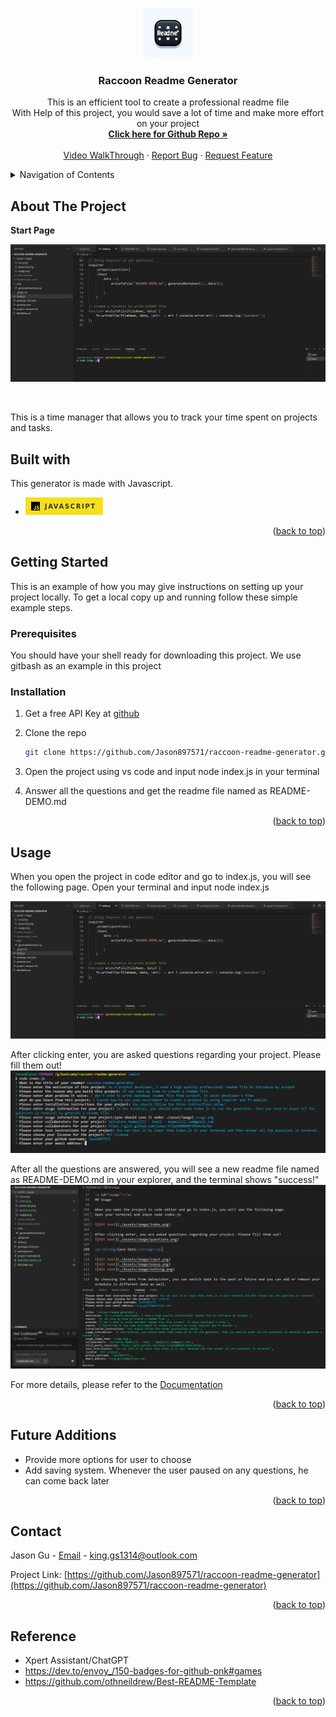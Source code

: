 <a id="readme-top"></a>


<div align="center">
  <a href="https://github.com/Jason897571/raccoon-readme-generator">
    <img src="./assets/image/icon.png" alt="Logo" width="80" height="80">
  </a>

  <h3 align="center">Raccoon Readme Generator</h3>

  <p align="center">
    This is an efficient tool to create a professional readme file <br />With Help of this project, you would save a lot of time and make more effort on your project
    <br />
    <a href="https://github.com/Jason897571/raccoon-readme-generator"><strong>Click here for Github Repo  »</strong></a>
    <br />
    <br />
    <a href="https://drive.google.com/file/d/1aSJL-9GIMs000kB5T1pPjPUjF1kse6AI/view?usp=sharing">Video WalkThrough</a>
    ·
    <a href="https://github.com/Jason897571/raccoon-readme-generator/issues">Report Bug</a>
    ·
    <a href="https://github.com/Jason897571/raccoon-readme-generator/issues">Request Feature</a>
  </p>
</div>

<!-- TABLE OF CONTENTS -->
<details>
  <summary>Navigation of Contents</summary>
  <ol>
    <li>
      <a href="#about-the-project">About The Project</a>
      <ul>
        <li><a href="#built-with">Built With</a></li>
      </ul>
    </li>
    <li>
      <a href="#getting-started">Getting Started</a>
      <ul>
        <li><a href="#prerequisites">Prerequisites</a></li>
        <li><a href="#installation">Installation</a></li>
      </ul>
    </li>
    <li><a href="#usage">Usage</a></li>
    <li><a href="#contact">Contact</a></li>
    <li><a href="#future_additions">Future Additions</a></li>
    <li><a href="#reference">Reference</a></li>
  </ol>
</details>

<a id="#about-the-project"></a>
## About The Project

<p><strong>Start Page</strong></p>

![Alt text](./assets/image/index.png)

<br />

This is a time manager that allows you to track your time spent on projects and tasks.




<a id="#built-with"></a>
## Built with
This generator is made with Javascript.

* ![Alt text](./assets/image/javascript.png)

<p align="right">(<a href="#readme-top">back to top</a>)</p>

<a id="getting_started"></a>
## Getting Started

This is an example of how you may give instructions on setting up your project locally.
To get a local copy up and running follow these simple example steps.

<a id="prerequisities"></a>
### Prerequisites

You should have your shell ready for downloading this project. We use gitbash as an example in this project

<a id="installation"></a>
### Installation
1. Get a free API Key at [github](https://github.com/Jason897571/raccoon-readme-generator#built-with)
2. Clone the repo
   ```sh
   git clone https://github.com/Jason897571/raccoon-readme-generator.git
   ```
3. Open the project using vs code and input node index.js in your terminal

4. Answer all the questions and get the readme file named as README-DEMO.md


<p align="right">(<a href="#readme-top">back to top</a>)</p>


<a id="usage"></a>
## Usage

When you open the project in code editor and go to index.js, you will see the following page.
Open your terminal and input node index.js

![Alt text](./assets/image/index.png)

After clicking enter, you are asked questions regarding your project. Please fill them out!
![Alt text](./assets/image/questions.png)

After all the questions are answered, you will see a new readme file named as README-DEMO.md in your explorer, and the terminal shows "success!"
![Alt text](./assets/image/result.png)


For more details, please refer to the [Documentation](https://github.com/Jason897571/raccoon-readme-generator)

<p align="right">(<a href="#readme-top">back to top</a>)</p>


<a id="future_additions"></a>
## Future Additions
* Provide more options for user to choose
* Add saving system. Whenever the user paused on any questions, he can come back later


<p align="right">(<a href="#readme-top">back to top</a>)</p>



<a id="contact"></a>
## Contact

Jason Gu - [Email](king.gs1314@outlook.com) - king.gs1314@outlook.com

Project Link: [https://github.com/Jason897571/raccoon-readme-generator](https://github.com/Jason897571/raccoon-readme-generator)

<p align="right">(<a href="#readme-top">back to top</a>)</p>

<a id="reference"></a>
## Reference
* Xpert Assistant/ChatGPT
* https://dev.to/envoy_/150-badges-for-github-pnk#games
* https://github.com/othneildrew/Best-README-Template


<p align="right">(<a href="#readme-top">back to top</a>)</p>

<!-- MARKDOWN LINKS & IMAGES -->
<!-- https://www.markdownguide.org/basic-syntax/#reference-style-links -->
[Javascript-url]:https://img.shields.io/badge/JavaScript-F7DF1E?style=for-the-badge&logo=javascript&logoColor=black

